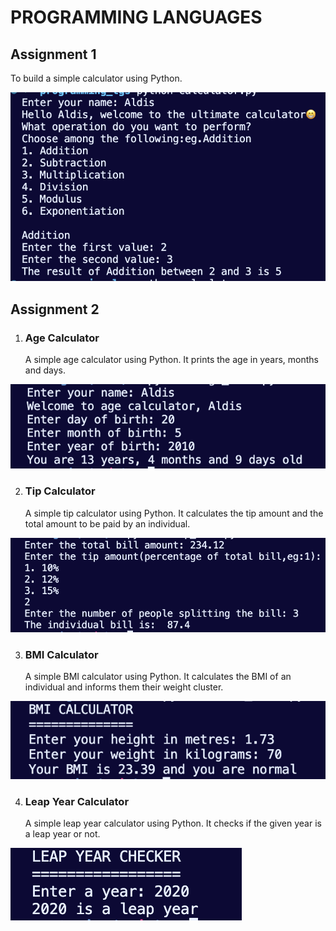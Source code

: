 # PROGRAMMING LANGUAGES

## Assignment 1

To build a simple calculator using Python.

![calculator](/screenshots/calculator.png)

## Assignment 2

1. ### Age Calculator
   A simple age calculator using Python.
   It prints the age in years, months and days.

![age calculator](/screenshots/age.png)

2. ### Tip Calculator
   A simple tip calculator using Python.
   It calculates the tip amount and the total amount to be paid by an individual.

![tip calculator](/screenshots/tip.png)

3. ### BMI Calculator
   A simple BMI calculator using Python.
   It calculates the BMI of an individual and informs them their weight cluster.

![bmi calculator](/screenshots/bmi.png)

4. ### Leap Year Calculator
   A simple leap year calculator using Python.
   It checks if the given year is a leap year or not.

![leap year calculator](/screenshots/leap-year.png)
